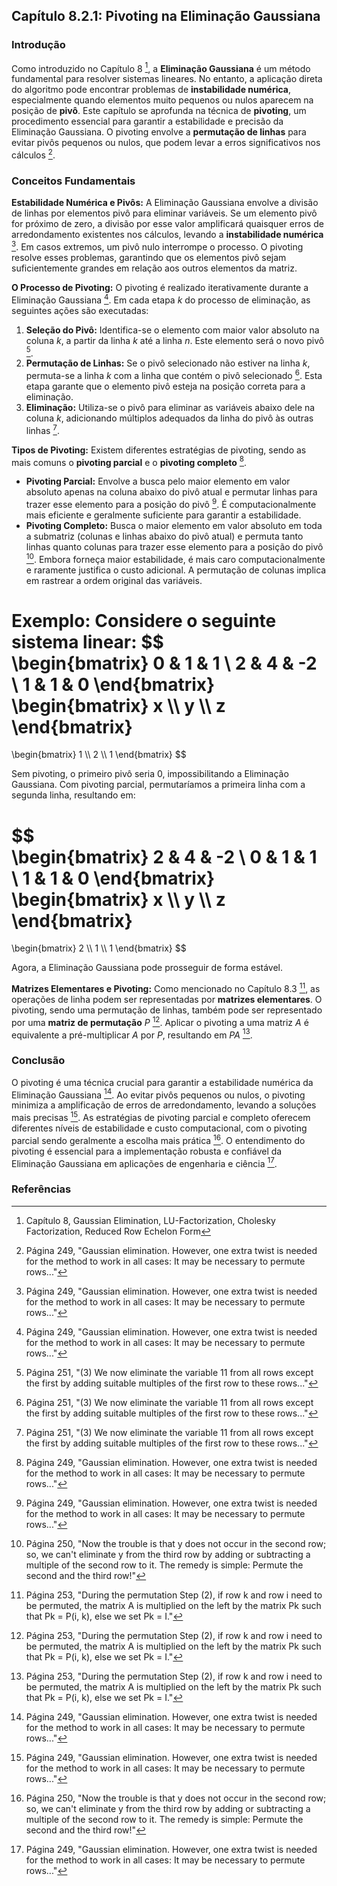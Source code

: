 ## Capítulo 8.2.1: Pivoting na Eliminação Gaussiana

### Introdução
Como introduzido no Capítulo 8 [^1], a **Eliminação Gaussiana** é um método fundamental para resolver sistemas lineares. No entanto, a aplicação direta do algoritmo pode encontrar problemas de **instabilidade numérica**, especialmente quando elementos muito pequenos ou nulos aparecem na posição de **pivô**. Este capítulo se aprofunda na técnica de **pivoting**, um procedimento essencial para garantir a estabilidade e precisão da Eliminação Gaussiana. O pivoting envolve a **permutação de linhas** para evitar pivôs pequenos ou nulos, que podem levar a erros significativos nos cálculos [^2].

### Conceitos Fundamentais

**Estabilidade Numérica e Pivôs:**
A Eliminação Gaussiana envolve a divisão de linhas por elementos pivô para eliminar variáveis. Se um elemento pivô for próximo de zero, a divisão por esse valor amplificará quaisquer erros de arredondamento existentes nos cálculos, levando a **instabilidade numérica** [^2].  Em casos extremos, um pivô nulo interrompe o processo. O pivoting resolve esses problemas, garantindo que os elementos pivô sejam suficientemente grandes em relação aos outros elementos da matriz.

**O Processo de Pivoting:**
O pivoting é realizado iterativamente durante a Eliminação Gaussiana [^2].  Em cada etapa *k* do processo de eliminação, as seguintes ações são executadas:
1.  **Seleção do Pivô:** Identifica-se o elemento com maior valor absoluto na coluna *k*, a partir da linha *k* até a linha *n*. Este elemento será o novo pivô [^9].
2.  **Permutação de Linhas:** Se o pivô selecionado não estiver na linha *k*, permuta-se a linha *k* com a linha que contém o pivô selecionado [^9]. Esta etapa garante que o elemento pivô esteja na posição correta para a eliminação.
3.  **Eliminação:** Utiliza-se o pivô para eliminar as variáveis abaixo dele na coluna *k*, adicionando múltiplos adequados da linha do pivô às outras linhas [^9].

**Tipos de Pivoting:**
Existem diferentes estratégias de pivoting, sendo as mais comuns o **pivoting parcial** e o **pivoting completo** [^2].

*   **Pivoting Parcial:** Envolve a busca pelo maior elemento em valor absoluto apenas na coluna abaixo do pivô atual e permutar linhas para trazer esse elemento para a posição do pivô [^2]. É computacionalmente mais eficiente e geralmente suficiente para garantir a estabilidade.
*   **Pivoting Completo:** Busca o maior elemento em valor absoluto em toda a submatriz (colunas e linhas abaixo do pivô atual) e permuta tanto linhas quanto colunas para trazer esse elemento para a posição do pivô [^3]. Embora forneça maior estabilidade, é mais caro computacionalmente e raramente justifica o custo adicional. A permutação de colunas implica em rastrear a ordem original das variáveis.

**Exemplo:**
Considere o seguinte sistema linear:
$$\
\begin{bmatrix}
0 & 1 & 1 \\
2 & 4 & -2 \\
1 & 1 & 0
\end{bmatrix}
\begin{bmatrix}
x \\\\ y \\\\ z
\end{bmatrix}
=
\begin{bmatrix}
1 \\\\ 2 \\\\ 1
\end{bmatrix}
$$

Sem pivoting, o primeiro pivô seria 0, impossibilitando a Eliminação Gaussiana. Com pivoting parcial, permutaríamos a primeira linha com a segunda linha, resultando em:

$$\
\begin{bmatrix}
2 & 4 & -2 \\
0 & 1 & 1 \\
1 & 1 & 0
\end{bmatrix}
\begin{bmatrix}
x \\\\ y \\\\ z
\end{bmatrix}
=
\begin{bmatrix}
2 \\\\ 1 \\\\ 1
\end{bmatrix}
$$

Agora, a Eliminação Gaussiana pode prosseguir de forma estável.

**Matrizes Elementares e Pivoting:**
Como mencionado no Capítulo 8.3 [^10], as operações de linha podem ser representadas por **matrizes elementares**. O pivoting, sendo uma permutação de linhas, também pode ser representado por uma **matriz de permutação** *P* [^10]. Aplicar o pivoting a uma matriz *A* é equivalente a pré-multiplicar *A* por *P*, resultando em *PA* [^10].

### Conclusão

O pivoting é uma técnica crucial para garantir a estabilidade numérica da Eliminação Gaussiana [^2]. Ao evitar pivôs pequenos ou nulos, o pivoting minimiza a amplificação de erros de arredondamento, levando a soluções mais precisas [^2]. As estratégias de pivoting parcial e completo oferecem diferentes níveis de estabilidade e custo computacional, com o pivoting parcial sendo geralmente a escolha mais prática [^3]. O entendimento do pivoting é essencial para a implementação robusta e confiável da Eliminação Gaussiana em aplicações de engenharia e ciência [^2].

### Referências
[^1]: Capítulo 8, Gaussian Elimination, LU-Factorization, Cholesky Factorization, Reduced Row Echelon Form
[^2]: Página 249, "Gaussian elimination. However, one extra twist is needed for the method to work in all cases: It may be necessary to permute rows..."
[^3]: Página 250, "Now the trouble is that y does not occur in the second row; so, we can\'t eliminate y from the third row by adding or subtracting a multiple of the second row to it. The remedy is simple: Permute the second and the third row!"
[^9]: Página 251, "(3) We now eliminate the variable 11 from all rows except the first by adding suitable multiples of the first row to these rows..."
[^10]: Página 253, "During the permutation Step (2), if row k and row i need to be permuted, the matrix A is multiplied on the left by the matrix Pk such that Pk = P(i, k), else we set Pk = I."
<!-- END -->
